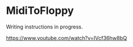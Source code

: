 MidiToFloppy
============
Writing instructions in progress.

https://www.youtube.com/watch?v=IVcf36hw8bQ
